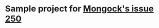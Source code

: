 
# Sample project for [Mongock's issue 250][issue_url]


[issue_url]: https://github.com/cloudyrock/mongock/issues/250


